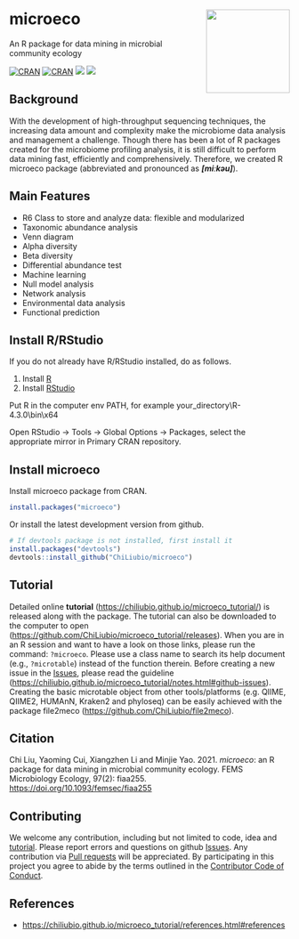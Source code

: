 # microeco <a href="https://chiliubio.github.io/microeco_tutorial/"><img src="https://user-images.githubusercontent.com/20815519/128353984-942c7dad-ccc6-4e5b-8672-8325d3d576f8.png" width=150 align="right" ></a>

An R package for data mining in microbial community ecology

[![CRAN](https://www.r-pkg.org/badges/version/microeco)](https://cran.r-project.org/web/packages/microeco/index.html)
[![CRAN](https://cranlogs.r-pkg.org/badges/grand-total/microeco)](https://cran.r-project.org/web/packages/microeco/index.html)
![](https://img.shields.io/badge/Release-1.8.0-orange.svg) ![](https://img.shields.io/badge/Test-1.8.1-red.svg)

## Background
With the development of high-throughput sequencing techniques,
the increasing data amount and complexity make the microbiome data analysis and management a challenge.
Though there has been a lot of R packages created for the microbiome profiling analysis,
it is still difficult to perform data mining fast, efficiently and comprehensively.
Therefore, we created R microeco package (abbreviated and pronounced as **_[miːkəu]_**).

## Main Features
  + R6 Class to store and analyze data: flexible and modularized
  + Taxonomic abundance analysis
  + Venn diagram
  + Alpha diversity
  + Beta diversity
  + Differential abundance test
  + Machine learning
  + Null model analysis
  + Network analysis
  + Environmental data analysis
  + Functional prediction


## Install R/RStudio
If you do not already have R/RStudio installed, do as follows.

1. Install [R](https://www.r-project.org/)
2. Install [RStudio](https://posit.co/downloads/)

Put R in the computer env PATH, for example your_directory\R-4.3.0\bin\x64 

Open RStudio -> Tools -> Global Options -> Packages, select the appropriate mirror in Primary CRAN repository.

## Install microeco

Install microeco package from CRAN.

```r
install.packages("microeco")
```

Or install the latest development version from github.

```r
# If devtools package is not installed, first install it
install.packages("devtools")
devtools::install_github("ChiLiubio/microeco")
```


## Tutorial
Detailed online **tutorial** (https://chiliubio.github.io/microeco_tutorial/) is released along with the package.
The tutorial can also be downloaded to the computer to open (https://github.com/ChiLiubio/microeco_tutorial/releases).
When you are in an R session and want to have a look on those links, please run the command: `?microeco`.
Please use a class name to search its help document (e.g., `?microtable`) instead of the function therein.
Before creating a new issue in the [Issues](https://github.com/ChiLiubio/microeco/issues), 
please read the guideline (https://chiliubio.github.io/microeco_tutorial/notes.html#github-issues).
Creating the basic microtable object from other tools/platforms (e.g. QIIME, QIIME2, HUMAnN, Kraken2 and phyloseq) 
can be easily achieved with the package file2meco (https://github.com/ChiLiubio/file2meco).


## Citation
Chi Liu, Yaoming Cui, Xiangzhen Li and Minjie Yao. 2021. _microeco_: an R package for data mining in microbial community ecology.
FEMS Microbiology Ecology, 97(2): fiaa255. https://doi.org/10.1093/femsec/fiaa255


## Contributing

We welcome any contribution, including but not limited to code, idea and [tutorial](https://chiliubio.github.io/microeco_tutorial/).
Please report errors and questions on github [Issues](https://github.com/ChiLiubio/microeco/issues).
Any contribution via [Pull requests](https://github.com/ChiLiubio/microeco/pulls) will be appreciated.
By participating in this project you agree to abide by the terms outlined in the [Contributor Code of Conduct](CODE_OF_CONDUCT.md).


## References
  - https://chiliubio.github.io/microeco_tutorial/references.html#references


